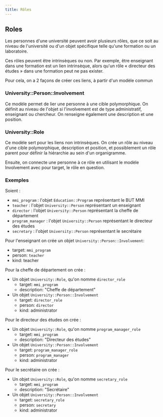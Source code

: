 ```yaml
---
title: Rôles
---
```

## Roles

Les personnes d'une université peuvent avoir plusieurs rôles, que ce soit au niveau de l'université ou d'un objet spécifique telle qu'une formation ou un laboratoire.

Ces rôles peuvent être intrinsèques ou non. Par exemple, être enseignant dans une formation est un lien intrinsèque, alors qu'un rôle « directeur des études » dans une formation peut ne pas exister.

Pour cela, on a 2 façons de créer ces liens, à partir d'un modèle commun

### University::Person::Involvement

Ce modèle permet de lier une personne à une cible polymorphique. On définit au niveau de l'objet si l'involvement est de type administratif, enseignant ou chercheur. On renseigne également une description et une position.

### University::Role

Ce modèle sert pour les liens non intrinsèques. On crée un rôle au niveau d'une cible polymorphique, description et position, et possiblement un rôle parent pour définir la hiérarchie au sein d'un organigramme.

Ensuite, on connecte une personne à ce rôle en utilisant le modèle Involvement avec pour target, le rôle en question.

### Exemples

Soient :
- `mmi_program` : l'objet `Education::Program` représentant le BUT MMI
- `teacher` : l'objet `University::Person` représentant un enseignant
- `director` : l'objet `University::Person` représentant la cheffe de département
- `program_manager` : l'objet `University::Person` représentant le directeur des études
- `secretary` : l'objet `University::Person` représentant le secrétaire

Pour l'enseignant on crée un objet `University::Person::Involvement`:
- target: `mmi_program`
- person: `teacher`
- kind: teacher

Pour la cheffe de département on crée :
- Un objet `University::Role`, qu'on nomme `director_role`
  - target: `mmi_program`
  - description: "Cheffe de département"
- Un objet `University::Person::Involvement`
  - target: `director_role`
  - person: `director`
  - kind: administrator

Pour le directeur des études on crée :
- Un objet `University::Role`, qu'on nomme `program_manager_role`
  - target: `mmi_program`
  - description: "Directeur des études"
- Un objet `University::Person::Involvement`
  - target: `program_manager_role`
  - person: `program_manager`
  - kind: administrator

Pour le secrétaire on crée :
- Un objet `University::Role`, qu'on nomme `secretary_role`
  - target: `mmi_program`
  - description: "Secrétaire"
- Un objet `University::Person::Involvement`
  - target: `secretary_role`
  - person: `secretary`
  - kind: administrator
